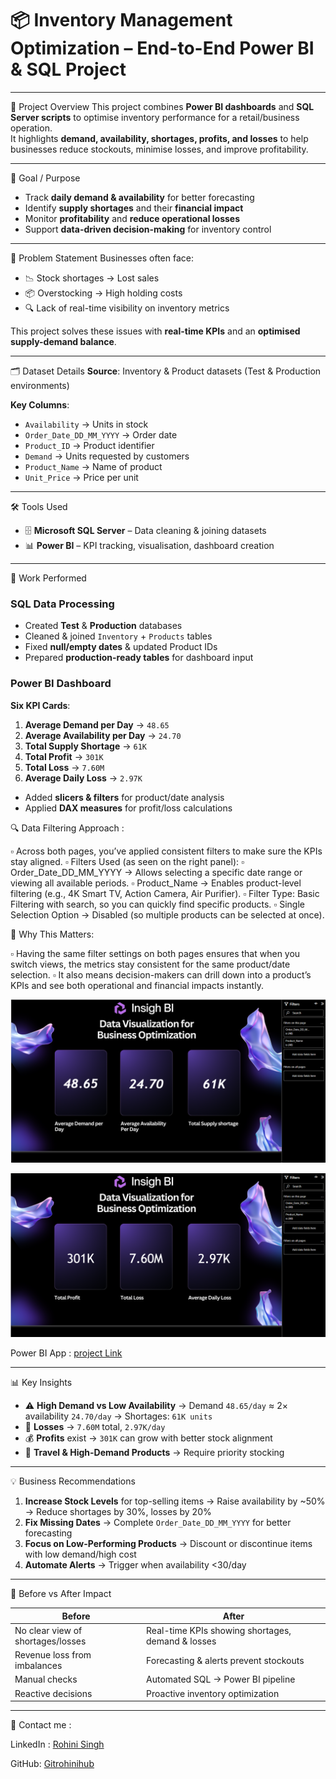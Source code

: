 # 📦 Inventory Management Optimization – End-to-End Power BI & SQL Project

---

📌 Project Overview
This project combines **Power BI dashboards** and **SQL Server scripts** to optimise inventory performance for a retail/business operation.  
It highlights **demand, availability, shortages, profits, and losses** to help businesses reduce stockouts, minimise losses, and improve profitability.

---

🎯 Goal / Purpose
- Track **daily demand & availability** for better forecasting  
- Identify **supply shortages** and their **financial impact**  
- Monitor **profitability** and **reduce operational losses**  
- Support **data-driven decision-making** for inventory control  

---

🧠 Problem Statement
Businesses often face:
- 📉 Stock shortages → Lost sales  
- 📦 Overstocking → High holding costs  
- 🔍 Lack of real-time visibility on inventory metrics  

This project solves these issues with **real-time KPIs** and an **optimised supply-demand balance**.

---

🗂️ Dataset Details
**Source**: Inventory & Product datasets (Test & Production environments)  

**Key Columns**:
- `Availability` → Units in stock  
- `Order_Date_DD_MM_YYYY` → Order date  
- `Product_ID` → Product identifier  
- `Demand` → Units requested by customers  
- `Product_Name` → Name of product  
- `Unit_Price` → Price per unit  

---

🛠️ Tools Used
- 🗄 **Microsoft SQL Server** – Data cleaning & joining datasets  
- 📊 **Power BI** – KPI tracking, visualisation, dashboard creation  

---

🧮 Work Performed

### **SQL Data Processing**
- Created **Test** & **Production** databases  
- Cleaned & joined `Inventory` + `Products` tables  
- Fixed **null/empty dates** & updated Product IDs  
- Prepared **production-ready tables** for dashboard input  

### **Power BI Dashboard**
**Six KPI Cards**:
1. **Average Demand per Day** → `48.65`
2. **Average Availability per Day** → `24.70`
3. **Total Supply Shortage** → `61K`
4. **Total Profit** → `301K`
5. **Total Loss** → `7.60M`
6. **Average Daily Loss** → `2.97K`

- Added **slicers & filters** for product/date analysis
- Applied **DAX measures** for profit/loss calculations

🔍 Data Filtering Approach :
  
▫️ Across both pages, you’ve applied consistent filters to make sure the KPIs stay aligned.
▫️ Filters Used (as seen on the right panel):
▫️ Order_Date_DD_MM_YYYY → Allows selecting a specific date range or viewing all available periods.
▫️ Product_Name → Enables product-level filtering (e.g., 4K Smart TV, Action Camera, Air Purifier).
▫️ Filter Type: Basic Filtering with search, so you can quickly find specific products.
▫️ Single Selection Option → Disabled (so multiple products can be selected at once).

🤔 Why This Matters:

▫️ Having the same filter settings on both pages ensures that when you switch views, the metrics stay consistent for the same product/date selection.
▫️ It also means decision-makers can drill down into a product’s KPIs and see both operational and financial impacts instantly.

![Image Link](https://github.com/Gitrohinihub/Inventry_dataAnalysis-project-/blob/bebcbff4b4fad4295df579de2bf6a5702af8e94d/Report%20Page%201st.png)

![Image Link](https://github.com/Gitrohinihub/Inventry_dataAnalysis-project-/blob/bebcbff4b4fad4295df579de2bf6a5702af8e94d/Report%20Page%202nd.png)

Power BI App : [project Link](https://app.powerbi.com/links/9RRFc0MC6Q?ctid=c9b30289-5c60-41dc-85c2-d8862dea8925&pbi_source=linkShare&bookmarkGuid=04938a3d-e3e8-44bf-9e22-b95cc6198986)

---

📊 Key Insights
- ⚠ **High Demand vs Low Availability** → Demand `48.65/day` ≈ 2× availability `24.70/day` → Shortages: `61K units`
- 💸 **Losses** → `7.60M` total, `2.97K/day`  
- 💰 **Profits** exist → `301K` can grow with better stock alignment  
- 🧳 **Travel & High-Demand Products** → Require priority stocking  

---

💡 Business Recommendations
1. **Increase Stock Levels** for top-selling items → Raise availability by ~50% → Reduce shortages by 30%, losses by 20%  
2. **Fix Missing Dates** → Complete `Order_Date_DD_MM_YYYY` for better forecasting  
3. **Focus on Low-Performing Products** → Discount or discontinue items with low demand/high cost  
4. **Automate Alerts** → Trigger when availability <30/day  

---

🔄 Before vs After Impact

| **Before** | **After** |
|------------|-----------|
|  No clear view of shortages/losses |  Real-time KPIs showing shortages, demand & losses |
|  Revenue loss from imbalances |  Forecasting & alerts prevent stockouts |
|  Manual checks |  Automated SQL → Power BI pipeline |
|  Reactive decisions |  Proactive inventory optimization |

---

💼 Contact me :

LinkedIn : [Rohini Singh](https://www.linkedin.com/in/rohini-singh-8a97a1229)

GitHub: [Gitrohinihub](https://github.com/Gitrohinihub)
